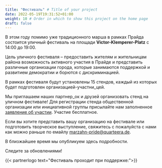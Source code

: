 ```yaml
---
title: "Фестиваль" # Title of your project
date: 2022-05-19T19:31:52+01:00
weight: 10 # Order in which to show this project on the home page
draft: false
---
```


В этом году помимо уже традиционного марша в рамках Прайда состоится уличный фестиваль на площади **Victor-Klemperer-Platz** с 14:00 до 19:00.

Цель уличного фестиваля – предоставить жителям и жительницам района возможность активного участия в Прайде и представить различные организации города, которые занимаются поддержкой и развитием демократии и борются с дискриминацией.

В рамках фестиваля будут установлены 15 стендов, каждый из которых будет подготовлен организацией-участни_цей.

Мы приглашаем наших партнер_ок и друзей организовать стенд на уличном фестивале! Для регистрации стенда общественной организации или инициативной группы присылайте нам заполненное [заявление об участии](/Straßenfest_Anmeldung.pdf). Участие бесплатное. 

Если вы хотите представить вашу организацию на фестивале или подготовить творческое выступление, свяжитесь с пожалуйста с нами как можно раньше по емайлу [marzahn-pride@quarteera.de](mailto:marzahn-pride@quarteera.de).

В близжайшее время мы опубликуем здесь подробности.

Следите за обновлениями!


{{< partnerlogo text="Фестиваль проходит при поддержке:">}}

